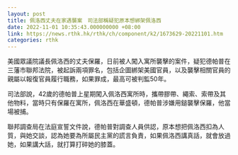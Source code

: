 ```yaml
---
layout: post
title: 佩洛西丈夫在家遇襲案　司法部稱疑犯原本想綁架佩洛西
date: 2022-11-01 10:35:43.000000000 +08:00
link: https://news.rthk.hk/rthk/ch/component/k2/1673629-20221101.htm
categories: rthk
---
```


美國眾議院議長佩洛西的丈夫保羅，日前被人闖入寓所襲擊的案件，疑犯德帕普在三藩市聯邦法院，被起訴兩項罪名，包括企圖綁架美國官員，以及襲擊相關官員的親屬以報復官員履行職務，如果罪成，最高可被判監50年。

司法部說，42歲的德帕普上星期闖入佩洛西寓所時，攜帶膠帶、繩索、索帶及其他物料，當時只有保羅在寓所，佩洛西在華盛頓，德帕普涉嫌用鎚襲擊保羅，他當場被捕。

聯邦調查局在法庭宣誓文件說，德帕普對調查人員供認，原本想把佩洛西扣為人質，與她交談，認為她要為所屬民主黨的謊言負責，如果佩洛西講真話，就會放過她，如果講大話，就打算打碎她的膝蓋。
